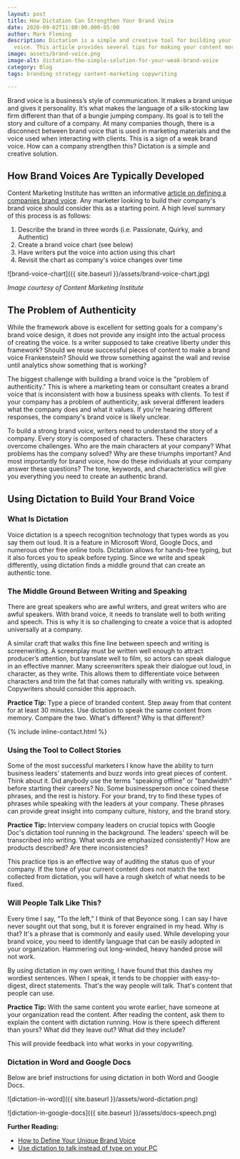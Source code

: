 ```yaml
---
layout: post
title: How Dictation Can Strengthen Your Brand Voice
date: 2020-09-02T11:00:00.000-05:00
author: Mark Fleming
description: Dictation is a simple and creative tool for building your company's brand
  voice. This article provides several tips for making your content more authentic.
image: assets/brand-voice.png
image-alt: dictation-the-simple-solution-for-your-weak-brand-voice
category: Blog
tags: branding strategy content-marketing copywriting

---
```

Brand voice is a business’s style of communication. It makes a brand unique and gives it personality. It’s what makes the language of a silk-stocking law firm different than that of a bungie jumping company. Its goal is to tell the story and culture of a company. At many companies though, there is a disconnect between brand voice that is used in marketing materials and the voice used when interacting with clients. This is a sign of a weak brand voice. How can a company strengthen this? Dictation is a simple and creative solution.

## How Brand Voices Are Typically Developed

Content Marketing Institute has written an informative [article on defining a companies brand voice](https://contentmarketinginstitute.com/2015/10/define-brand-voice/). Any marketer looking to build their company's brand voice should consider this as a starting point. A high level summary of this process is as follows:

1. Describe the brand in three words (i.e. Passionate, Quirky, and Authentic)
2. Create a brand voice chart (see below)
3. Have writers put the voice into action using this chart
4. Revisit the chart as company's voice changes over time

![brand-voice-chart]({{ site.baseurl }}/assets/brand-voice-chart.jpg)

_Image courtesy of Content Marketing Institute_

## The Problem of Authenticity

While the framework above is excellent for setting goals for a company's brand voice design, it does not provide any insight into the actual process of creating the voice. Is a writer supposed to take creative liberty under this framework? Should we reuse successful pieces of content to make a brand voice Frankenstein? Should we throw something against the wall and revise until analytics show something that is working?

The biggest challenge with building a brand voice is the "problem of authenticity." This is where a marketing team or consultant creates a brand voice that is inconsistent with how a business speaks with clients. To test if your company has a problem of authenticity, ask several different leaders what the company does and what it values. If you're hearing different responses, the company's brand voice is likely unclear.

To build a strong brand voice, writers need to understand the story of a company. Every story is composed of characters. These characters overcome challenges. Who are the main characters at your company? What problems has the company solved? Why are these triumphs important? And most importantly for brand voice, how do these individuals at your company answer these questions? The tone, keywords, and characteristics will give you everything you need to create an authentic brand.

## Using Dictation to Build Your Brand Voice

### What Is Dictation

Voice dictation is a speech recognition technology that types words as you say them out loud. It is a feature in Microsoft Word, Google Docs, and numerous other free online tools. Dictation allows for hands-free typing, but it also forces you to speak before typing. Since we write and speak differently, using dictation finds a middle ground that can create an authentic tone.

### The Middle Ground Between Writing and Speaking

There are great speakers who are awful writers, and great writers who are awful speakers. With brand voice, it needs to translate well to both writing and speech. This is why it is so challenging to create a voice that is adopted universally at a company.

A similar craft that walks this fine line between speech and writing is screenwriting. A screenplay must be written well enough to attract producer’s attention, but translate well to film, so actors can speak dialogue in an effective manner. Many screenwriters speak their dialogue out loud, in character, as they write. This allows them to differentiate voice between characters and trim the fat that comes naturally with writing vs. speaking. Copywriters should consider this approach.

**Practice Tip:** Type a piece of branded content. Step away from that content for at least 30 minutes. Use dictation to speak the same content from memory. Compare the two. What's different? Why is that different?

{% include inline-contact.html %}

### Using the Tool to Collect Stories

Some of the most successful marketers I know have the ability to turn business leaders' statements and buzz words into great pieces of content. Think about it. Did anybody use the terms "speaking offline" or "bandwidth" before starting their careers? No. Some businessperson once coined these phrases, and the rest is history. For your brand, try to find these types of phrases while speaking with the leaders at your company. These phrases can provide great insight into company culture, history, and the brand story.

**Practice Tip:** Interview company leaders on crucial topics with Google Doc's dictation tool running in the background. The leaders' speech will be transcribed into writing. What words are emphasized consistently? How are products described? Are there inconsistencies?

This practice tips is an effective way of auditing the status quo of your company. If the tone of your current content does not match the text collected from dictation, you will have a rough sketch of what needs to be fixed.

### Will People Talk Like This?

Every time I say, "To the left," I think of that Beyonce song. I can say I have never sought out that song, but it is forever engrained in my head. Why is that? It's a phrase that is commonly and easily used. While developing your brand voice, you need to identify language that can be easily adopted in your organization. Hammering out long-winded, heavy handed prose will not work.

By using dictation in my own writing, I have found that this dashes my wordiest sentences. When I speak, it tends to be choppier with easy-to-digest, direct statements. That's the way people will talk. That's content that people can use.

**Practice Tip:** With the same content you wrote earlier, have someone at your organization read the content. After reading the content, ask them to explain the content with dictation running. How is there speech different than yours? What did they leave out? What did they include?

This will provide feedback into what works in your copywriting.

### Dictation in Word and Google Docs

Below are brief instructions for using dictation in both Word and Google Docs.

![dictation-in-word]({{ site.baseurl }}/assets/word-dictation.png)

![dictation-in-google-docs]({{ site.baseurl }}/assets/docs-speech.png)

**Further Reading:**

* [How to Define Your Unique Brand Voice](https://coschedule.com/marketing-strategy/brand-voice/)
* [Use dictation to talk instead of type on your PC](https://support.microsoft.com/en-us/help/4042244/windows-10-use-dictation)